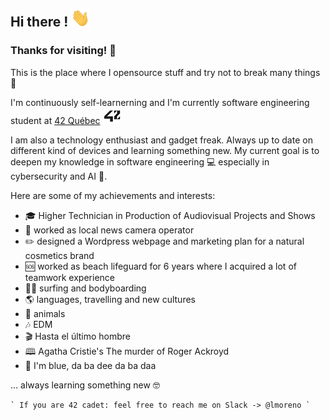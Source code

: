 ## Hi there ! <img src="https://raw.githubusercontent.com/LeonMoreno/LeonMoreno/main/img/Hi.gif" width="30px">

### Thanks for visiting! 🤙

This is the place where I opensource stuff and try not to break many things 🤣

I'm continuously self-learnerning and I'm currently software engineering student at [42 Québec](https://42quebec.com) <img src="https://raw.githubusercontent.com/LeonMoreno/LeonMoreno/main/img/42.jpg" width="30px">

I am also a technology enthusiast and gadget freak. Always up to date on different kind of devices and learning something new.
My current goal is to deepen my knowledge in software engineering 💻 especially in cybersecurity and AI 🤖.

Here are some of my achievements and interests:

* 🎓  Higher Technician in Production of Audiovisual Projects and Shows
* 🎥  worked as local news camera operator
* ✏️  designed a Wordpress webpage and marketing plan for a natural cosmetics brand
* 🆘  worked as beach lifeguard for 6 years where I acquired a lot of teamwork experience
* 🏄‍♂️  surfing and bodyboarding
* 🌎  languages, travelling and new cultures
* 🐾  animals
* 🎶  EDM
* 🎬  Hasta el último hombre
* 🕮  Agatha Cristie's The murder of Roger Ackroyd
* 💙  I'm blue, da ba dee da ba daa

... always learning something new 🤓

	` If you are 42 cadet: feel free to reach me on Slack -> @lmoreno `



	